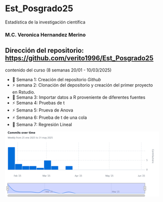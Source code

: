 # Est_Posgrado25
Estadística de la investigación científica

### M.C. Veronica Hernandez Merino 

## Dirección del repositorio: https://github.com/verito1996/Est_Posgrado25

contenido del curso (8 semanas 20/01 - 10/03/2025)

- :dart: Semana 1: Creación del repositorio *Github*
- :zap: semana 2: Clonación del depositorio y creación del primer proyecto en Rstudio.
- :dart: Semana 3: Importar datos a R proveniente de diferentes fuentes
- :zap: Semana 4: Pruebas de t
- :zap: Semana 5: Prueva de Anova
- :zap: Semana 6: Prueba de t de una cola 
- :dart: Semana 7: Regresión Lineal

![login](https://github.com/verito1996/Est_Posgrado25/blob/main/Commits%20over%20time_vero.png?raw=true)
